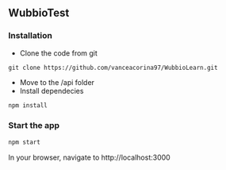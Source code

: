 ## WubbioTest

### Installation
- Clone the code from git
```git
git clone https://github.com/vanceacorina97/WubbioLearn.git
```
- Move to the /api folder
- Install dependecies
```bash
npm install
```
### Start the app

```bash
npm start
```
In your browser, navigate to http://localhost:3000
